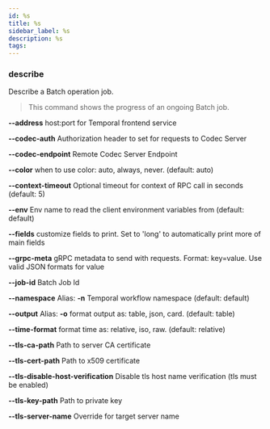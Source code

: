 ```yaml
---
id: %s
title: %s
sidebar_label: %s
description: %s
tags:
---
```


### describe

Describe a Batch operation job.

>This command shows the progress of an ongoing Batch job.

**--address**
host:port for Temporal frontend service

**--codec-auth**
Authorization header to set for requests to Codec Server

**--codec-endpoint**
Remote Codec Server Endpoint

**--color**
when to use color: auto, always, never. (default: auto)

**--context-timeout**
Optional timeout for context of RPC call in seconds (default: 5)

**--env**
Env name to read the client environment variables from (default: default)

**--fields**
customize fields to print. Set to 'long' to automatically print more of main fields

**--grpc-meta**
gRPC metadata to send with requests. Format: key=value. Use valid JSON formats for value

**--job-id**
Batch Job Id

**--namespace**
Alias: **-n**
Temporal workflow namespace (default: default)

**--output**
Alias: **-o**
format output as: table, json, card. (default: table)

**--time-format**
format time as: relative, iso, raw. (default: relative)

**--tls-ca-path**
Path to server CA certificate

**--tls-cert-path**
Path to x509 certificate

**--tls-disable-host-verification**
Disable tls host name verification (tls must be enabled)

**--tls-key-path**
Path to private key

**--tls-server-name**
Override for target server name

